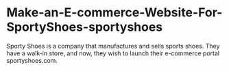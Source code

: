 # Make-an-E-commerce-Website-For-SportyShoes-sportyshoes
Sporty Shoes is a company that manufactures and sells sports shoes. They have a walk-in store, and now, they wish to launch their e-commerce portal sportyshoes.com.
